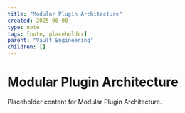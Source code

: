```yaml
---
title: "Modular Plugin Architecture"
created: 2025-06-08
type: note
tags: [note, placeholder]
parent: "Vault Engineering"
children: []
---
```


# Modular Plugin Architecture

Placeholder content for Modular Plugin Architecture.
